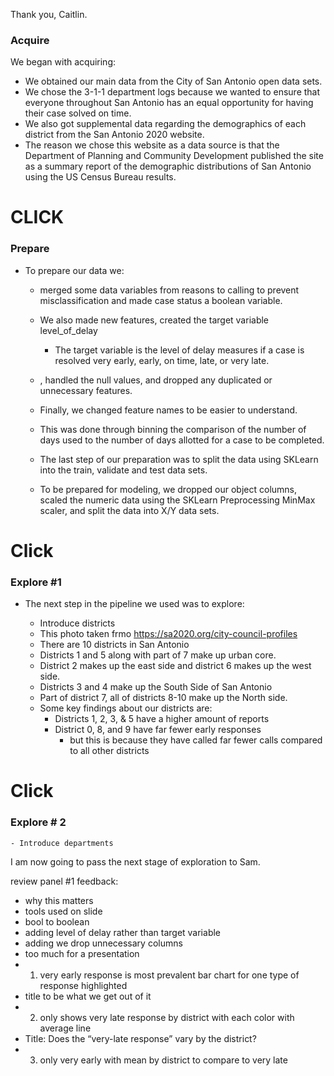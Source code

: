 Thank you, Caitlin.
### Acquire
We began with acquiring:

- We obtained our main data from the City of San Antonio open data sets.
- We chose the 3-1-1 department logs because we wanted to ensure that everyone throughout San Antonio has an equal opportunity for having their case solved on time.
- We also got supplemental data regarding the demographics of each district from the San Antonio 2020 website.
- The reason we chose this website as a data source is that the Department of Planning and Community Development published the site as a summary report of the demographic distributions of San Antonio using the US Census Bureau results.

# CLICK 
### Prepare
- To prepare our data we:
    
    - merged some data variables from reasons to calling to prevent misclassification and made case status a boolean variable. 
    - We also made new features, created the target variable level_of_delay
    	- The target variable is the level of delay measures if a case is resolved very early, early, on time, late, or very late. 
    - , handled the null values, and dropped any duplicated or unnecessary features.
    - Finally, we changed feature names to be easier to understand.
  
    - This was done through binning the comparison of the number of days used to the number of days allotted for a case to be completed.
    
    - The last step of our preparation was to split the data using SKLearn into the train, validate and test data sets. 
    - To be prepared for modeling, we dropped our object columns, scaled the numeric data using the SKLearn Preprocessing MinMax scaler, and split the data into X/Y data sets. 
    
 # Click
 ### Explore #1
- The next step in the pipeline we used was to explore:


    - Introduce districts
    - This photo taken frmo https://sa2020.org/city-council-profiles
    - There are 10 districts in San Antonio
    - Districts 1 and 5 along with part of 7 make up urban core.
    - District 2 makes up the east side and district 6 makes up the west side.
    - Districts 3 and 4 make up the South Side of San Antonio
    - Part of district 7, all of districts 8-10 make up the North side.
    - Some key findings about our districts are:
      - Districts 1, 2, 3, & 5 have a  higher amount of reports
      - District 0, 8, and 9 have far fewer early responses
        - but this is because they have called far fewer calls compared to all other districts
# Click 
### Explore # 2
    - Introduce departments
    

I am now going to pass the next stage of exploration to Sam.



review panel #1 feedback:
- why this matters
- tools used on slide
- bool to boolean 
- adding level of delay rather than target variable
- adding we drop unnecessary columns
- too much for a presentation
- 1. very early response is most prevalent bar chart for one type of response highlighted
- title to be what we get out of it
- 2. only shows very late response by district with each color with average line 
- Title: Does the “very-late response” vary by the district?
- 3. only very early with mean by district to compare to very late
